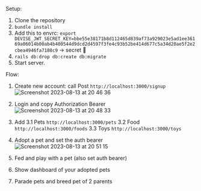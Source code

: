 Setup:
1. Clone the repository
2. `bundle install`
3. Add this to envrc: 
`export DEVISE_JWT_SECRET_KEY=bbe55e38171b8d112465d839af73a929023e5ad1ee36169a06014b00ab4b400544d9dcd2d4597f3fe4c93b52be414d677c5a34d20ae5f2e2cbea4946fa7188c9` -> secret 🤫
4. `rails db:drop db:create db:migrate`
5. Start server.

Flow:
1. Create new account: 
call Post `http://localhost:3000/signup`
![Screenshot 2023-08-13 at 20 46 36](https://github.com/ClaudiuHiticas/VirtualPet/assets/36297462/696873be-9a99-4636-8080-f33436af1194)

2. Login and copy Authorization Bearer 
![Screenshot 2023-08-13 at 20 48 33](https://github.com/ClaudiuHiticas/VirtualPet/assets/36297462/dc2ee92f-706c-4a26-8e6a-7a50c2f986c5)

3. Add
   3.1 Pets `http://localhost:3000/pets`
   3.2 Food `http://localhost:3000/foods`
   3.3 Toys `http://localhost:3000/toys`

4. Adopt a pet and set the auth bearer
![Screenshot 2023-08-13 at 20 51 15](https://github.com/ClaudiuHiticas/VirtualPet/assets/36297462/414938b5-6088-4f46-83f6-a48e43ab3e58)

5. Fed and play with a pet (also set auth bearer)

6. Show dashboard of your adopted pets

7. Parade pets and breed pet of 2 parents
